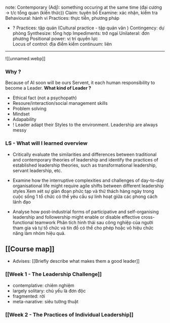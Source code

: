 note:
Contemporary (Adj): something occuring at the same time
	(đại cương -> t/c tổng quan (kiến thức))
Claim: tuyên bố
Examine: xác nhận, kiểm tra
Behavioural: hành vi
Practices: thực tiễn, phương pháp
+ ? Practices: tập quán (Cultural practice - tập quán văn )
Contingency: dự phòng
Synthesize: tổng hợp
Impediments: trở ngại
Unilateral: đơn phương
Positional power: vị trí quyền lực  
Locus of control: địa điểm kiểm 
continuum: liên 

----
![[unnamed.webp]]

### Why ?  
Because of AI soon will be ours Servent, it each human responsibility to become a Leader.
**What kind of Leader ?**
+ Ethical fact (not a psychopath)
+ Resoure/interaction/social management skills
+ Problem solving
+ Mindset
+ Adapability
+ ! Leader adapt their Styles to the environment. Leadership are always messy


### LS - What will I learned overview
+ Critically evaluate the similarities and differences between traditional and contemporary theories of leadership and identify the practices of established leadership theories, such as transformational leadership, servant leadership, etc.
	
+ Examine how the interruptive complexities and challenges of day-to-day organisational life might require agile shifts between different leadership styles
	Xem xét sự gián đoạn phức tạp và thử thách hàng ngày trong cuộc sống 1 tổ chức có thể yêu cầu sự linh hoạt giữa các phong cách lãnh đạo 
	
- Analyse how post-industrial forms of participative and self-organising leadership and followership might enable or disable effective cross-functional teamwork
	Phân tích hình thái sau công nghiệp của người tham gia và tự tổ chức và tín đồ có thể cho phép hoặc vô hiệu chức năng làm nhóm hiệu quả. 


## [[Course map]]
+ Advises: [[Briefly describe what makes them a good leader]]

### [[Week 1 - The Leadership Challenge]]
+ contemplative: chiêm nghiệm
+ largely solitary: chủ yếu là đơn độc
+ fragmented: rời 
+ meta-narative: siêu tường thuật


### [[Week 2 - The Practices of Individual Leadership]]


